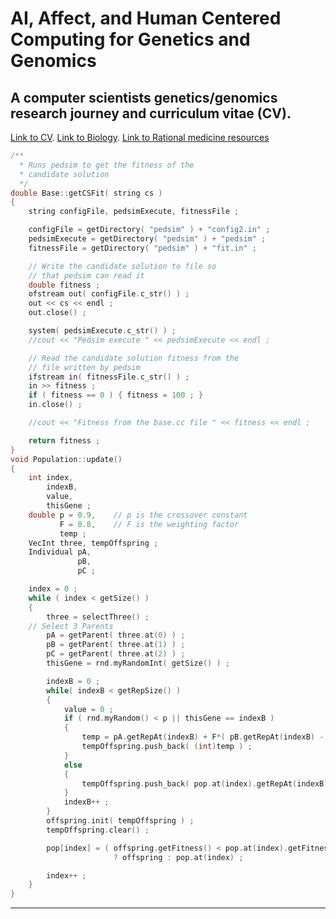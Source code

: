 <!--
---
layout: default
---

---
title: "SCBI-Research-Journey-2023"
---

---
permalink: /index/
---
-->

# AI, Affect, and Human Centered Computing for Genetics and Genomics

## A computer scientists genetics/genomics research journey and curriculum vitae (CV).

<!--
Text can be **bold**, _italic_, or ~~strikethrough~~.
-->
  [Link to CV](./cv.html).
  [Link to Biology](./biology.html).
  [Link to Rational medicine resources](./rational_medicine.html)

```c++
/** 
  * Runs pedsim to get the fitness of the 
  * candidate solution
  */
double Base::getCSFit( string cs )
{
	string configFile, pedsimExecute, fitnessFile ; 

	configFile = getDirectory( "pedsim" ) + "config2.in" ;
	pedsimExecute = getDirectory( "pedsim" ) + "pedsim" ;
	fitnessFile = getDirectory( "pedsim" ) + "fit.in" ;

	// Write the candidate solution to file so 
	// that pedsim can read it
	double fitness ;
	ofstream out( configFile.c_str() ) ; 
	out << cs << endl ;
	out.close() ;

	system( pedsimExecute.c_str() ) ;
	//cout << "Pedsim execute " << pedsimExecute << endl ;

	// Read the candidate solution fitness from the 
	// file written by pedsim
	ifstream in( fitnessFile.c_str() ) ; 
	in >> fitness ;
	if ( fitness == 0 ) { fitness = 100 ; }
	in.close() ;

	//cout << "Fitness from the base.cc file " << fitness << endl ;

	return fitness ;
}
void Population::update()
{
	int index, 
		indexB, 
		value,
	    thisGene ;
	double p = 0.9,    // p is the crossover constant
		   F = 0.8,    // F is the weighting factor
		   temp ;
	VecInt three, tempOffspring ;
	Individual pA, 
			   pB, 
			   pC ;

	index = 0 ;
	while ( index < getSize() )
	{
		three = selectThree() ;
    // Select 3 Parents
		pA = getParent( three.at(0) ) ;
		pB = getParent( three.at(1) ) ;
		pC = getParent( three.at(2) ) ;
		thisGene = rnd.myRandomInt( getSize() ) ;

		indexB = 0 ;
		while( indexB < getRepSize() )
		{
			value = 0 ;
			if ( rnd.myRandom() < p || thisGene == indexB )
			{
				temp = pA.getRepAt(indexB) + F*( pB.getRepAt(indexB) - pC.getRepAt(indexB) ) ;
				tempOffspring.push_back( (int)temp ) ;
			}
			else
			{
				tempOffspring.push_back( pop.at(index).getRepAt(indexB) ) ;
			}
			indexB++ ;	
		}
		offspring.init( tempOffspring ) ;
		tempOffspring.clear() ;

		pop[index] = ( offspring.getFitness() < pop.at(index).getFitness() ) 
			           ? offspring : pop.at(index) ;

		index++ ;
	}
}
```

------

<!--
###### Header 6
| head1        | head two          | three |
|:-------------|:------------------|:------|
| ok           | good swedish fish | nice  |
| out of stock | good and plenty   | nice  |
| ok           | good `oreos`      | hmm   |
| ok           | good `zoute` drop | yumm  |

### There's a horizontal rule below this.

* * *

### Here is an unordered list:

*   Item foo
*   Item bar
*   Item baz
*   Item zip

### And an ordered list:

1.  Item one
1.  Item two
1.  Item three
1.  Item four

### And a nested list:

- level 1 item
  - level 2 item
  - level 2 item
    - level 3 item
    - level 3 item
- level 1 item
  - level 2 item
  - level 2 item
  - level 2 item
- level 1 item
  - level 2 item
  - level 2 item
- level 1 item

### Small image

![Octocat](https://github.githubassets.com/images/icons/emoji/octocat.png)

### Large image

![Branching](https://guides.github.com/activities/hello-world/branching.png)


### Definition lists can be used with HTML syntax.

<dl>
<dt>Name</dt>
<dd>Godzilla</dd>
<dt>Born</dt>
<dd>1952</dd>
<dt>Birthplace</dt>
<dd>Japan</dd>
<dt>Color</dt>
<dd>Green</dd>
</dl>


```
Long, single-line code blocks should not wrap. They should horizontally scroll if they are too long. This line should be long enough to demonstrate this.
```

```
The final element.
```
---
# Feel free to add content and custom Front Matter to this file.
# To modify the layout, see https://jekyllrb.com/docs/themes/#overriding-theme-defaults
-->




